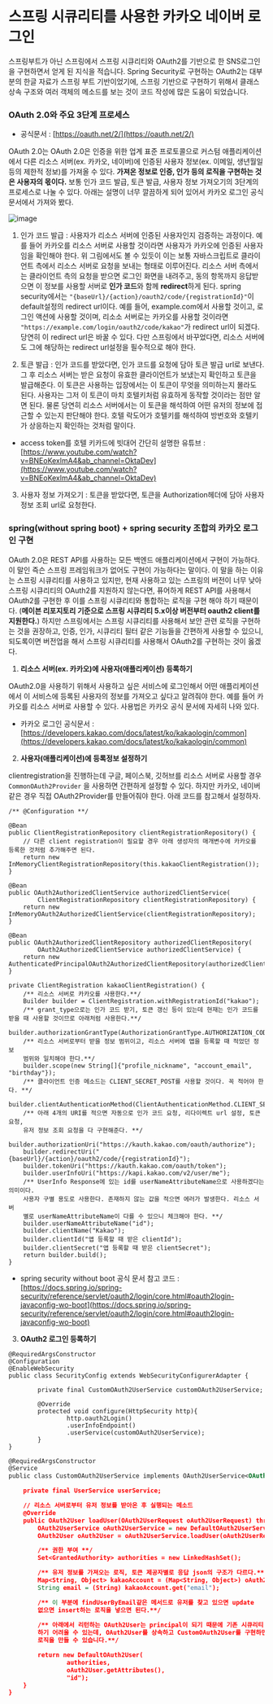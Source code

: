 스프링 시큐리티를 사용한 카카오 네이버 로그인
===
스프링부트가 아닌 스프링에서 스프링 시큐리티와 OAuth2를 기반으로 한 SNS로그인을 구현하면서 얻게 된 지식을 적습니다. Spring Security로 구현하는 OAuth2는 대부분의 한글 자료가 스프링 부트 기반이었기에, 스프링 기반으로 구현하기 위해서 클래스 상속 구조와 여러 객체의 메소드를 보는 것이 코드 작성에 많은 도움이 되었습니다.

### OAuth 2.0와 주요 3단계 프로세스
- 공식문서 : [https://oauth.net/2/](https://oauth.net/2/)

OAuth 2.0는 OAuth 2.0은 인증을 위한 업계 표준 프로토콜으로 커스텀 애플리케이션에서 다른 리소스 서버(ex. 카카오, 네이버)에 인증된 사용자 정보(ex. 이메일, 생년월일 등의 제한적 정보)를 가져올 수 있다. **가져온 정보로 인증, 인가 등의 로직을 구현하는 것은 사용자의 몫이다.** 보통 인가 코드 발급, 토큰 발급, 사용자 정보 가져오기의 3단계의 프로세스로 나눌 수 있다. 아래는 설명이 너무 깔끔하게 되어 있어서 카카오 로그인 공식문서에서 가져와 봤다.

![image](https://developers.kakao.com/docs/latest/ko/assets/style/images/kakaologin/kakaologin_sequence.png)

1. 인가 코드 발급 : 사용자가 리소스 서버에 인증된 사용자인지 검증하는 과정이다. 예를 들어 카카오를 리소스 서버로 사용할 것이라면 사용자가 카카오에 인증된 사용자임을 확인해야 한다. 위 그림에서도 볼 수 있듯이 이는 보통 자바스크립트로 클라이언트 측에서 리소스 서버로 요청을 보내는 형태로 이루어진다. 리소스 서버 측에서는 클라이언트 측의 요청을 받으면 로그인 화면을 내려주고, 동의 항목까지 응답받으면 이 정보를 사용할 서버로 **인가 코드**와 함께 **redirect**하게 된다.
spring security에서는 `"{baseUrl}/{action}/oauth2/code/{registrationId}"`이 default설정의 redirect url이다. 예를 들어, example.com에서 사용할 것이고, 로그인 액션에 사용할 것이며, 리소소 서버로는 카카오를 사용할 것이라면 `"https://example.com/login/oauth2/code/kakao"`가 redirect url이 되겠다. 당연히 이 redirect url은 바꿀 수 있다. 다만 스프링에서 바꾸었다면, 리소스 서버에도 그에 해당하는 redirect url설정을 필수적으로 해야 한다.

2. 토큰 발급 : 인가 코드를 받았다면, 인가 코드를 요청에 담아 토큰 발급 url로 보낸다. 그 후 리소스 서버는 받은 요청이 유효한 클라이언트가 보냈는지 확인하고 토큰을 발급해준다. 이 토큰은 사용하는 입장에서는 이 토큰이 무엇을 의미하는지 몰라도 된다. 사용자는 그저 이 토큰이 마치 호텔키처럼 유효하게 동작할 것이라는 점만 알면 된다. 물론 당연히 리소스 서버에서는 이 토큰을 해석하여 어떤 유저의 정보에 접근할 수 있는지 판단해야 한다. 호텔 락도어가 호텔키를 해석하여 방번호와 호텔키가 상응하는지 확인하는 것처럼 말이다.

- access token를 호텔 키카드에 빗대어 간단히 설명한 유튜브 : [https://www.youtube.com/watch?v=BNEoKexlmA4&ab_channel=OktaDev](https://www.youtube.com/watch?v=BNEoKexlmA4&ab_channel=OktaDev)

3. 사용자 정보 가져오기 : 토큰을 받았다면, 토큰을 Authorization헤더에 담아 사용자 정보 조회 url로 요청한다. 

### spring(without spring boot) + spring security 조합의 카카오 로그인 구현

OAuth 2.0은 REST API를 사용하는 모든 백엔드 애플리케이션에서 구현이 가능하다. 이 말인 즉슨 스프링 프레임워크가 없어도 구현이 가능하다는 말이다. 이 말을 하는 이유는 스프링 시큐리티를 사용하고 있지만, 현재 사용하고 있는 스프링의 버전이 너무 낮아 스프링 시큐리티의 OAuth2를 지원하지 않는다면, 퓨어하게 REST API를 사용해서 OAuth2를 구현한 후 이를 스프링 시큐리티와 통합하는 로직을 구현 해야 하기 때문이다. (**메이븐 리포지토리 기준으로 스프링 시큐리티 5.x이상 버전부터 oauth2 client를 지원한다.**) 하지만 스프링에서는 스프링 시큐리티를 사용해서 보안 관련 로직을 구현하는 것을 권장하고, 인증, 인가, 시큐리티 필터 같은 기능들을 간편하게 사용할 수 있으니, 되도록이면 버전업을 해서 스프링 시큐리티를 사용해서 OAuth2를 구현하는 것이 옳겠다. 
    
1. **리소스 서버(ex. 카카오)에 사용자(애플리케이션) 등록하기** 
    
OAuth2.0을 사용하기 위해서 사용하고 싶은 서비스에 로그인해서 어떤 애플리케이션에서 이 서비스에 등록된 사용자의 정보를 가져오고 싶다고 알려줘야 한다. 예를 들어 카카오를 리소스 서버로 사용할 수 있다. 사용법은 카카오 공식 문서에 자세히 나와 있다.

- 카카오 로그인 공식문서 : [https://developers.kakao.com/docs/latest/ko/kakaologin/common](https://developers.kakao.com/docs/latest/ko/kakaologin/common)
  
2. **사용자(애플리케이션)에 등록정보 설정하기**
    
clientregistration을 진행하는데 구글, 페이스북, 깃허브를 리소스 서버로 사용할 경우 `CommonOAuth2Provider` 을 사용하면 간편하게 설정할 수 있다. 하지만 카카오, 네이버같은 경우 직접 OAuth2Provider를 만들어줘야 한다. 아래 코드를 참고해서 설정하자.
    
```text
/** @Configuration **/

@Bean
public ClientRegistrationRepository clientRegistrationRepository() {
    // 다른 client registration이 필요할 경우 아래 생성자의 매개변수에 카카오를 등록한 것처럼 추가해주면 된다.
    return new InMemoryClientRegistrationRepository(this.kakaoClientRegistration());
}

@Bean
public OAuth2AuthorizedClientService authorizedClientService(
        ClientRegistrationRepository clientRegistrationRepository) {
    return new InMemoryOAuth2AuthorizedClientService(clientRegistrationRepository);
}

@Bean
public OAuth2AuthorizedClientRepository authorizedClientRepository(
        OAuth2AuthorizedClientService authorizedClientService) {
    return new AuthenticatedPrincipalOAuth2AuthorizedClientRepository(authorizedClientService);
}

private ClientRegistration kakaoClientRegistration() {
    /** 리소스 서버로 카카오를 사용한다.**/
    Builder builder = ClientRegistration.withRegistrationId("kakao");
    /** grant_type으로는 인가 코드 받기, 토큰 갱신 등이 있는데 현재는 인가 코드를 받을 때 사용할 것이므로 아래처럼 사용한다.**/
    builder.authorizationGrantType(AuthorizationGrantType.AUTHORIZATION_CODE);
    /** 리소스 서버로부터 받을 정보 범위이고, 리소스 서버에 앱을 등록할 때 적었던 정보
    범위와 일치해야 한다.**/
    builder.scope(new String[]{"profile_nickname", "account_email", "birthday"});
    /** 클라이언트 인증 메소드는 CLIENT_SECRET_POST를 사용할 것이다. 꼭 적어야 한다. **/
    builder.clientAuthenticationMethod(ClientAuthenticationMethod.CLIENT_SECRET_POST);
    /** 아래 4개의 URI를 적으면 자동으로 인가 코드 요청, 리다이렉트 url 설정, 토큰 요청,
    유저 정보 조회 요청을 다 구현해준다. **/
    builder.authorizationUri("https://kauth.kakao.com/oauth/authorize");
    builder.redirectUri("{baseUrl}/{action}/oauth2/code/{registrationId}");
    builder.tokenUri("https://kauth.kakao.com/oauth/token");
    builder.userInfoUri("https://kapi.kakao.com/v2/user/me");
    /** UserInfo Response에 있는 id를 userNameAttributeName으로 사용하겠다는 의미이다.
    사용자 구별 용도로 사용한다. 존재하지 않는 값을 적으면 에러가 발생한다. 리소스 서버
    별로 userNameAttributeName이 다를 수 있으니 체크해야 한다. **/
    builder.userNameAttributeName("id");
    builder.clientName("Kakao");
    builder.clientId("앱 등록할 때 받은 clientId");
    builder.clientSecret("앱 등록할 때 받은 clientSecret");
    return builder.build();
}
```
    
- spring security without boot 공식 문서 참고 코드 : [https://docs.spring.io/spring-security/reference/servlet/oauth2/login/core.html#oauth2login-javaconfig-wo-boot](https://docs.spring.io/spring-security/reference/servlet/oauth2/login/core.html#oauth2login-javaconfig-wo-boot)
  
3. **OAuth2 로그인 등록하기**
    
```text
@RequiredArgsConstructor
@Configuration
@EnableWebSecurity
public class SecurityConfig extends WebSecurityConfigurerAdapter {

        private final CustomOAuth2UserService customOAuth2UserService;

        @Override
        protected void configure(HttpSecurity http){
                http.oauth2Login()
                .userInfoEndpoint()
                .userService(customOAuth2UserService);
        }
}
```

```xml
@RequiredArgsConstructor
@Service
public class CustomOAuth2UserService implements OAuth2UserService<OAuth2UserRequest, OAuth2User> {

    private final UserService userService;

    // 리소스 서버로부터 유저 정보를 받아온 후 실행되는 메소드
    @Override
    public OAuth2User loadUser(OAuth2UserRequest oAuth2UserRequest) throws OAuth2AuthenticationException {
        OAuth2UserService oAuth2UserService = new DefaultOAuth2UserService();
        OAuth2User oAuth2User = oAuth2UserService.loadUser(oAuth2UserRequest);

        /** 권한 부여 **/
        Set<GrantedAuthority> authorities = new LinkedHashSet();

        /** 유저 정보를 가져오는 로직, 토큰 제공자별로 응답 json의 구조가 다르다.**/
        Map<String, Object> kakaoAccount = (Map<String, Object>) oAuth2User.getAttributes().get("kakao_account");
        String email = (String) kakaoAccount.get("email");

        /** 이 부분에 findUserByEmail같은 메서드로 유저를 찾고 있으면 update
        없으면 insert하는 로직을 넣으면 된다.**/
        
        /** 아래에서 리턴하는 OAuth2User는 principal이 되기 때문에 기존 시큐리티 사용 로직과 통합
        하기 어려울 수 있는데, OAuth2User를 상속하고 CustomOAuth2User를 구현하면 원하는 
        로직을 만들 수 있습니다.**/

        return new DefaultOAuth2User(
                authorities,
                oAuth2User.getAttributes(),
                "id");
    }
}
```

